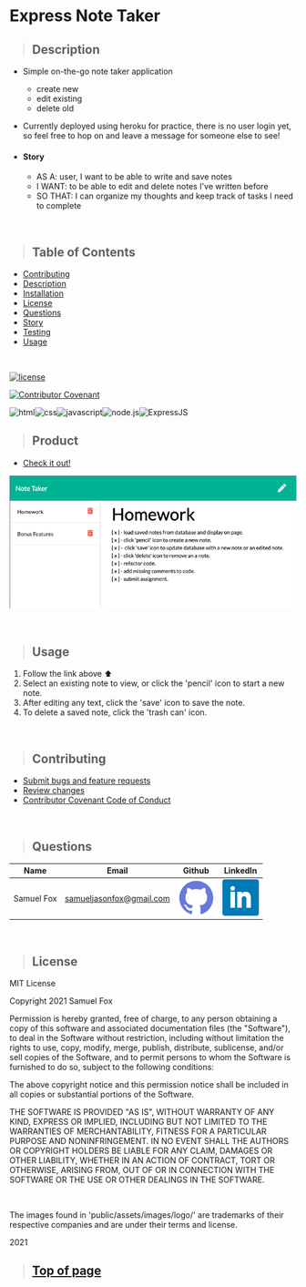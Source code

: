 
# Express Note Taker

>## Description 

* Simple on-the-go note taker application 
    * create new 
    * edit existing
    * delete old 
* Currently deployed using heroku for practice, there is no user login yet, so feel free to hop on and leave a message for someone else to see!

* #### Story
    * AS A: user, I want to be able to write and save notes
    * I WANT: to be able to edit and delete notes I've written before
    * SO THAT:  I can organize my thoughts and keep track of tasks I need to complete

<br>

>## Table of Contents

* [Contributing](#Contributing)
* [Description](#Description)
* [Installation](#Installation)
* [License](#License)
* [Questions](#Questions)
* [Story](#Story)
* [Testing](#Testing)
* [Usage](#Usage)
<br>

[![license](https://img.shields.io/badge/License-MIT-blue)](#License)
<br>

[![Contributor Covenant](https://img.shields.io/badge/Contributor%20Covenant-v2.0%20adopted-ff69b4.svg)](./assets/utils/CodeOfConduct.md)
<br>

![html](https://img.shields.io/badge/-HTML5-blue?logo=html5)![css](https://img.shields.io/badge/-CSS-red?logo=css3)![javascript](https://img.shields.io/badge/-JavaScript-F7DF1E?logo=javascript&logoColor=black)![node.js](https://img.shields.io/badge/-Node.js-339933?logo=node.js&logoColor=white)![ExpressJS](https://img.shields.io/badge/-Express-000000?logo=JavaScript&logoColor=yellow)



>## Product

* [Check it out!](https://obscure-hollows-80658.herokuapp.com/) 

![Screenshot](./public/assets/images/screenshot.png)

<br>

>## Usage

1. Follow the link above ⬆️
2. Select an existing note to view, or click the 'pencil' icon to start a new note.
3. After editing any text, click the 'save' icon to save the note.
4. To delete a saved note, click the 'trash can' icon.

<br>

>## Contributing

* [Submit bugs and feature requests](https://github.com/samfox1/ExpressNoteTaker/issues)
* [Review changes](https://github.com/samfox1/ExpressNoteTaker/pulls)
* [Contributor Covenant Code of Conduct](./assets/utils/CodeOfConduct.md)

<br>


>## Questions

| Name | Email  | Github  | LinkedIn |
| :--: | :----: | :-----: | :------: |
| Samuel Fox | samueljasonfox@gmail.com | [![Github](./public/assets/images/logo/github.png)](https://github.com/samuelfox1) | [![LinkedIn](./public/assets/images/logo/linkedin.png)](https://www.linkedin.com/in/samuel-fox-tacoma) |

<br>

>## License

MIT License

Copyright 2021 Samuel Fox

Permission is hereby granted, free of charge, to any person obtaining a copy of this software and associated documentation files (the "Software"), to deal in the Software without restriction, including without limitation the rights to use, copy, modify, merge, publish, distribute, sublicense, and/or sell copies of the Software, and to permit persons to whom the Software is furnished to do so, subject to the following conditions:

The above copyright notice and this permission notice shall be included in all copies or substantial portions of the Software.

THE SOFTWARE IS PROVIDED "AS IS", WITHOUT WARRANTY OF ANY KIND, EXPRESS OR IMPLIED, INCLUDING BUT NOT LIMITED TO THE WARRANTIES OF MERCHANTABILITY, FITNESS FOR A PARTICULAR PURPOSE AND NONINFRINGEMENT. IN NO EVENT SHALL THE AUTHORS OR COPYRIGHT HOLDERS BE LIABLE FOR ANY CLAIM, DAMAGES OR OTHER LIABILITY, WHETHER IN AN ACTION OF CONTRACT, TORT OR OTHERWISE, ARISING FROM, OUT OF OR IN CONNECTION WITH THE SOFTWARE OR THE USE OR OTHER DEALINGS IN THE SOFTWARE.

<br>

The images found in 'public/assets/images/logo/' are trademarks of their respective companies and are under their terms and license.
<br>

2021
<br>

>## [Top of page](#ExpressNoteTaker)
